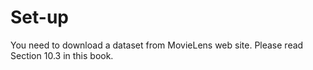 # Set-up

You need to download a dataset from MovieLens web site.
Please read Section 10.3 in this book.